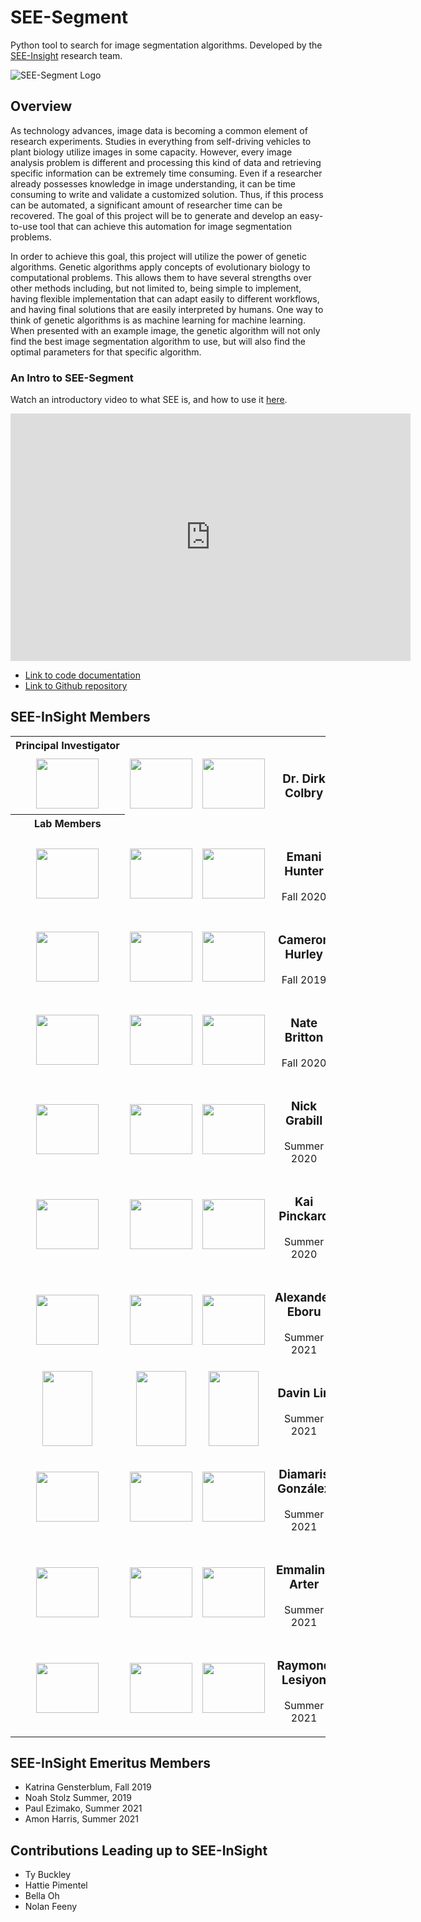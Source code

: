 # SEE-Segment  

Python tool to search for image segmentation algorithms.  Developed by the [SEE-Insight](https://see-insight.github.io) research team.

![SEE-Segment Logo](SEE-Segment_logo.png)

## Overview

As technology advances, image data is becoming a common element of research experiments. Studies in everything from self-driving vehicles to plant biology utilize images in some capacity. However, every image analysis problem is different and processing this kind of data and retrieving specific information can be extremely time consuming. Even if a researcher already possesses knowledge in image understanding, it can be time consuming to write and validate a customized solution. Thus, if this process can be automated, a significant amount of researcher time can be recovered. The goal of this project will be to generate and develop an easy-to-use tool that can achieve this automation for image segmentation problems.

In order to achieve this goal, this project will utilize the power of genetic algorithms. Genetic algorithms apply concepts of evolutionary biology to computational problems. This allows them to have several strengths over other methods including, but not limited to, being simple to implement, having flexible implementation that can adapt easily to different workflows, and having final solutions that are easily interpreted by humans. One way to think of genetic algorithms is as machine learning for machine learning. When presented with an example image, the genetic algorithm will not only find the best image segmentation algorithm to use, but will also find the optimal parameters for that specific algorithm.



### An Intro to SEE-Segment

Watch an introductory video to what SEE is, and how to use it [here](https://mediaspace.msu.edu/media/t/1_60yjrdjs).

<iframe id="kaltura_player" src="https://cdnapisec.kaltura.com/p/811482/sp/81148200/embedIframeJs/uiconf_id/27551951/partner_id/811482?iframeembed=true&playerId=kaltura_player&entry_id=1_60yjrdjs&flashvars[streamerType]=auto&amp;flashvars[localizationCode]=en&amp;flashvars[leadWithHTML5]=true&amp;flashvars[sideBarContainer.plugin]=true&amp;flashvars[sideBarContainer.position]=left&amp;flashvars[sideBarContainer.clickToClose]=true&amp;flashvars[chapters.plugin]=true&amp;flashvars[chapters.layout]=vertical&amp;flashvars[chapters.thumbnailRotator]=false&amp;flashvars[streamSelector.plugin]=true&amp;flashvars[EmbedPlayer.SpinnerTarget]=videoHolder&amp;flashvars[dualScreen.plugin]=true&amp;flashvars[hotspots.plugin]=1&amp;flashvars[Kaltura.addCrossoriginToIframe]=true&amp;&wid=1_tnse5bqv" width="640" height="396" allowfullscreen webkitallowfullscreen mozAllowFullScreen allow="autoplay *; fullscreen *; encrypted-media *" sandbox="allow-forms allow-same-origin allow-scripts allow-top-navigation allow-pointer-lock allow-popups allow-modals allow-orientation-lock allow-popups-to-escape-sandbox allow-presentation allow-top-navigation-by-user-activation" frameborder="0" title="Kaltura Player"></iframe>

* [Link to code documentation](./see/index.html)
* [Link to Github repository](https://github.com/see-insight/see-segment)

## SEE-InSight Members
<table style="table-layout:fixed">
  <tr text-align="left">
	<!--- Section --->
	<th nowrap> Principal Investigator </th>
  </tr>
  <tr align="center">
    <td> 
		<image src="./Images/member_images/originals/Dirk.jpeg" width="100px" height="80px"></image>  
	</td>
    <td> 
		<image src="./Images/member_images/ground_truths/dirk_GT.png" width="100px" height="80px"></image>  
	</td>
    <td> 
		<image src="./Images/member_images/segmentations/Dirk_Segmented.png" width="100px" height="80px"></image> 
	</td>
    <td> 
		<h3> Dr. Dirk Colbry</h3> 
    </td>
  </tr>
  
  <tr text-align="left">
	<!--- Section --->
	<th text-align="left" nowrap> Lab Members </th>
  </tr>
  
  <tr align="center">
    <td> 
		<image src="SEE-Segment_logo.png" width="100px" height="80px"></image>  
	</td>
    <td> 
		<image src="SEE-Segment_logo.png" width="100px" height="80px"></image>  
	</td>
    <td> 
		<image src="SEE-Segment_logo.png" width="100px" height="80px"></image> 
	</td>
    <td> 
		<h3> Emani Hunter </h3> 
		<p> Fall 2020 </p>
    </td>
  </tr>

  <tr align="center">
    <td> 
		<image src="SEE-Segment_logo.png" width="100px" height="80px"></image>  
	</td>
    <td> 
		<image src="SEE-Segment_logo.png" width="100px" height="80px"></image>  
	</td>
    <td> 
		<image src="SEE-Segment_logo.png" width="100px" height="80px"></image> 
	</td>
    <td> 
		<h3> Cameron Hurley </h3> 
		<p> Fall 2019 </p>
    </td>
  </tr>
  
  <tr align="center">
    <td> 
		<image src="SEE-Segment_logo.png" width="100px" height="80px"></image>  
	</td>
    <td> 
		<image src="SEE-Segment_logo.png" width="100px" height="80px"></image>  
	</td>
    <td> 
		<image src="SEE-Segment_logo.png" width="100px" height="80px"></image> 
	</td>
    <td> 
		<h3> Nate Britton </h3> 
		<p> Fall 2020 </p>
    </td>
  </tr>
  
  <tr align="center">
    <td> 
		<image src="SEE-Segment_logo.png" width="100px" height="80px"></image>  
	</td>
    <td> 
		<image src="SEE-Segment_logo.png" width="100px" height="80px"></image>  
	</td>
    <td> 
		<image src="SEE-Segment_logo.png" width="100px" height="80px"></image> 
	</td>
    <td> 
		<h3> Nick Grabill </h3> 
		<p> Summer 2020 </p>
    </td>
  </tr>
  
  <tr align="center">
    <td> 
		<image src="SEE-Segment_logo.png" width="100px" height="80px"></image>  
	</td>
    <td> 
		<image src="SEE-Segment_logo.png" width="100px" height="80px"></image>  
	</td>
    <td> 
		<image src="SEE-Segment_logo.png" width="100px" height="80px"></image> 
	</td>
    <td> 
		<h3> Kai Pinckard </h3> 
		<p> Summer 2020 </p>
    </td>
  </tr>
  
  <tr align="center">
	<td> 
		<image src="./Images/member_images/originals/Eboru.png" width="100px" height="80px"></image>  
	</td>
	<td> 
		<image src="./Images/member_images/ground_truths/Eboru_GT.png" width="100px" height="80px"></image>  
	</td>
    <td> 
		<image src="./Images/member_images/segmentations/Eboru_segmented.png" width="100px" height="80px"></image> 
	</td>
	<td> 
		<h3> Alexander Eboru </h3> 
		<p> Summer 2021 </p>
    </td>
  </tr>
  
  <tr align="center">
    <td> 
		<image src="./Images/member_images/originals/Davin.jpeg" width="80px" height="120px"></image>  
	</td>
    <td> 
		<image src="./Images/member_images/ground_truths/Davin_GT.png" width="80px" height="120px"></image>  
	</td>
    <td> <image src="./Images/member_images/segmentations/Davin_Segmented.png" width="80px" height="120px"></image> </td>
    <td> 
      <h3> Davin Lin </h3> 
      <p> Summer 2021 </p>
    </td>
  </tr>
  
  <tr align="center">
    <td> 
		<image src="SEE-Segment_logo.png" width="100px" height="80px"></image>  
	</td>
    <td> 
		<image src="SEE-Segment_logo.png" width="100px" height="80px"></image>  
	</td>
    <td> 
		<image src="SEE-Segment_logo.png" width="100px" height="80px"></image> 
	</td>
    <td> 
      <h3> Diamaris González </h3> 
      <p> Summer 2021 </p>
    </td>
  </tr>
  
  <tr align="center">
    <td> 
		<image src="./Images/member_images/originals/Emma.jpg" width="100px" height="80px"></image>  
	</td>
    <td> 
		<image src="./Images/member_images/ground_truths/Emma_GT.png" width="100px" height="80px"></image>  
	</td>
    <td> 
		<image src="./Images/member_images/segmentations/Emma_segmented.png" width="100px" height="80px"></image> 
	</td>
    <td> 
      <h3> Emmaline Arter </h3> 
      <p> Summer 2021 </p>
    </td>
  </tr>
  
  <tr align="center">
    <td> 
		<image src="SEE-Segment_logo.png" width="100px" height="80px"></image>  
	</td>
    <td> 
		<image src="SEE-Segment_logo.png" width="100px" height="80px"></image>  
	</td>
    <td> 
		<image src="SEE-Segment_logo.png" width="100px" height="80px"></image> 
	</td>
    <td> 
      <h3> Raymond Lesiyon </h3> 
      <p> Summer 2021 </p>
    </td>
  </tr>
</table>

## SEE-InSight Emeritus Members
- Katrina Gensterblum, Fall 2019
- Noah Stolz Summer, 2019
- Paul Ezimako, Summer 2021
- Amon Harris, Summer 2021

## Contributions Leading up to SEE-InSight
- Ty Buckley
- Hattie Pimentel
- Bella Oh
- Nolan Feeny
